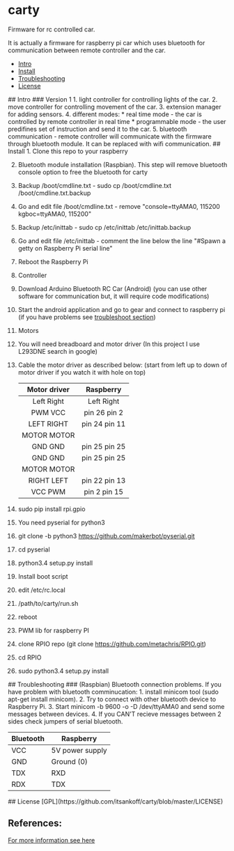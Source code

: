 # carty
Firmware for rc controlled car.

It is actually a firmware for raspberry pi car
which uses bluetooth for communication between remote controller and the car.

* [Intro](#intro)
* [Install](#install)
* [Troubleshooting](#troubleshooting)
* [License](#license)

<a name="intro">
## Intro
### Version 1
  1. light controller for controlling lights of the car.
  2. move controller for controlling movement of the car.
  3. extension manager for adding sensors.
  4. different modes:
    * real time mode - the car is controlled by remote controller in real time
    * programmable mode - the user predifines set of instruction and send it to the car.
  5. bluetooth communication - remote controller will communicate with the
        firmware through bluetooth module. It can be replaced with wifi communication.

<a name="install">
## Install
1. Clone this repo to your raspberry

2. Bluetooth module installation (Raspbian).
   This step will remove bluetooth console option to free the bluetooth for carty
  1. Backup /boot/cmdline.txt - sudo cp /boot/cmdline.txt /boot/cmdline.txt.backup
  2. Go and edit file /boot/cmdline.txt - remove "console=ttyAMA0, 115200 kgboc=ttyAMA0, 115200"
  3. Backup /etc/inittab - sudo cp /etc/inittab /etc/inittab.backup
  4. Go and edit file /etc/inittab -
     comment the line below the line "#Spawn a getty on Raspberry Pi serial line"
  5. Reboot the Raspberry Pi

3. Controller
  1. Download Arduino Bluetooth RC Car (Android) (you can use other software
        for communication but, it will require code modifications)
  2. Start the android application and go to gear and connect to raspberry pi
     (if you have problems see [troubleshoot section](#troubleshooting))

4. Motors
  1. You will need breadboard and motor driver (In this project I use L293DNE search in google)
  2. Cable the motor driver as described below: (start from left up to down of motor driver if you
        watch it with hole on top)

        Motor driver    |Raspberry 
        :--------------:|:-----------------:
        Left     Right  |Left      Right
        PWM      VCC    |pin 26    pin 2
        LEFT     RIGHT  |pin 24    pin 11
        MOTOR    MOTOR  |       
        GND      GND    |pin 25    pin 25
        GND      GND    |pin 25    pin 25
        MOTOR    MOTOR  |       
        RIGHT    LEFT   |pin 22    pin 13
        VCC      PWM    |pin 2     pin 15

5. sudo pip install rpi.gpio

6. You need pyserial for python3
  1. git clone -b python3 https://github.com/makerbot/pyserial.git
  2. cd pyserial
  3. python3.4 setup.py install

7. Install boot script
  1. edit /etc/rc.local
  2. /path/to/carty/run.sh
  3. reboot

8. PWM lib for raspberry PI
  1. clone RPIO repo (git clone https://github.com/metachris/RPIO.git)
  2. cd RPIO
  3. sudo python3.4 setup.py install

<a name="troubleshooting">
## Troubleshooting
### (Raspbian) Bluetooth connection problems.
If you have problem with bluetooth comminucation:
1. install minicom tool (sudo apt-get install minicom).
2. Try to connect with other bluetooth device to Raspberry Pi.
3. Start minicom -b 9600 -o -D /dev/ttyAMA0 and send some messages between devices.
4. If you CAN'T recieve messages between 2 sides check jumpers of serial bluetooth.

Bluetooth | Raspberry 
--------- | -----------------
VCC       | 5V power supply
GND       | Ground (0)
TDX       | RXD
RDX       | TDX

<a name="license">
## License
[GPL](https://github.com/itsankoff/carty/blob/master/LICENSE)

## References:
[For more information see here](http://blog.miguelgrinberg.com/post/a-cheap-bluetooth-serial-port-for-your-raspberry-pi)
